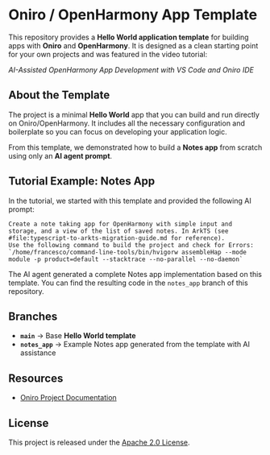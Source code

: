 # Oniro / OpenHarmony App Template

This repository provides a **Hello World application template** for building apps with **Oniro** and **OpenHarmony**.
It is designed as a clean starting point for your own projects and was featured in the video tutorial:

 *AI-Assisted OpenHarmony App Development with VS Code and Oniro IDE*


## About the Template

The project is a minimal **Hello World** app that you can build and run directly on Oniro/OpenHarmony.
It includes all the necessary configuration and boilerplate so you can focus on developing your application logic.

From this template, we demonstrated how to build a **Notes app** from scratch using only an **AI agent prompt**.


## Tutorial Example: Notes App

In the tutorial, we started with this template and provided the following AI prompt:

```text
Create a note taking app for OpenHarmony with simple input and storage, and a view of the list of saved notes. In ArkTS (see #file:typescript-to-arkts-migration-guide.md for reference). 
Use the following command to build the project and check for Errors: `/home/francesco/command-line-tools/bin/hvigorw assembleHap --mode module -p product=default --stacktrace --no-parallel --no-daemon`
```

The AI agent generated a complete Notes app implementation based on this template.
You can find the resulting code in the `notes_app` branch of this repository.

## Branches

* **`main`** → Base **Hello World template**
* **`notes_app`** → Example Notes app generated from the template with AI assistance

## Resources

* [Oniro Project Documentation](https://docs.oniroproject.org/)

## License

This project is released under the [Apache 2.0 License](LICENSE).
